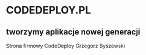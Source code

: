 # CODEDEPLOY.PL
## tworzymy aplikacje nowej generacji

Strona firmowy CodeDeploy Grzegorz Byszewski

